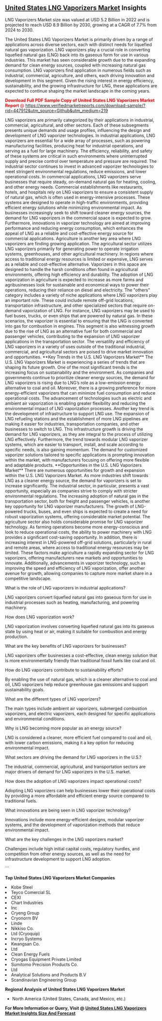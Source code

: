 <h2><a href="https://www.verifiedmarketreports.com/download-sample/?rid=447912&amp;utm_source=Github&amp;utm_medium=219" target="_blank">United States LNG Vaporizers Market</a> Insights</h2><p>LNG Vaporizers Market size was valued at USD 5.2 Billion in 2022 and is projected to reach USD 8.9 Billion by 2030, growing at a CAGR of 7.7% from 2024 to 2030.</p><p> <p>The United States LNG Vaporizers Market is primarily driven by a range of applications across diverse sectors, each with distinct needs for liquefied natural gas vaporization. LNG vaporizers play a crucial role in converting liquefied natural gas (LNG) back into its gaseous form for use in various industries. This market has seen considerable growth due to the expanding demand for clean energy sources, coupled with increasing natural gas consumption. LNG vaporizers find application in numerous fields such as industrial, commercial, agriculture, and others, each driving innovation and development in this segment. Given the rising interest in energy efficiency, sustainability, and the growing infrastructure for LNG, these applications are expected to continue shaping the market landscape in the coming years. <p><span class=""><span style="color: #ff0000;"><strong>Download Full PDF Sample Copy of United States LNG Vaporizers Market Report</strong> @ </span><a href="https://www.verifiedmarketreports.com/download-sample/?rid=447912&amp;utm_source=Github&amp;utm_medium=219" target="_blank">https://www.verifiedmarketreports.com/download-sample/?rid=447912&amp;utm_source=Github&amp;utm_medium=219</a></span></p> LNG vaporizers are primarily categorized by their applications in industrial, commercial, agricultural, and other sectors. Each of these subsegments presents unique demands and usage profiles, influencing the design and development of LNG vaporizer technologies. In industrial applications, LNG vaporizers are essential for a wide array of processes, such as powering manufacturing facilities, producing heat for industrial operations, and serving as a fuel for large machinery. The efficiency, reliability, and safety of these systems are critical in such environments where uninterrupted supply and precise control over temperature and pressure are required. The industrial sector continues to invest in advanced vaporizer technologies to meet stringent environmental regulations, reduce emissions, and lower operational costs. In commercial applications, LNG vaporizers serve businesses that require steady, on-demand natural gas for heating, cooling, and other energy needs. Commercial establishments like restaurants, hotels, and hospitals rely on LNG vaporizers to ensure a consistent supply of natural gas, which is often used in energy-intensive processes. These systems are designed to operate in high-traffic environments, providing efficient energy solutions while minimizing environmental impact. As businesses increasingly seek to shift toward cleaner energy sources, the demand for LNG vaporizers in the commercial space is expected to grow. Furthermore, innovations in vaporizer technology are aimed at improving performance and reducing energy consumption, which enhances the appeal of LNG as a reliable and cost-effective energy source for commercial applications. Agriculture is another key area where LNG vaporizers are finding growing application. The agricultural sector utilizes LNG vaporizers primarily for generating power to operate irrigation systems, greenhouses, and other agricultural machinery. In regions where access to traditional energy resources is limited or expensive, LNG serves as a reliable and cost-effective alternative. Vaporizers in this space are designed to handle the harsh conditions often found in agricultural environments, offering high efficiency and durability. The adoption of LNG vaporization in agriculture is expected to increase as more farms and agribusinesses look for sustainable and economical ways to power their operations, reducing their reliance on diesel and electricity. The "others" category includes a variety of niche applications where LNG vaporizers play an important role. These could include remote off-grid locations, transportation infrastructure, and other specialized sectors that require on-demand vaporization of LNG. For instance, LNG vaporizers may be used to fuel buses, trucks, or even ships that are powered by natural gas. In these scenarios, the vaporizer is essential to ensuring that the LNG is converted into gas for combustion in engines. This segment is also witnessing growth due to the rise of LNG as an alternative fuel for both commercial and passenger vehicles, contributing to the expansion of LNG vaporizer applications in the transportation sector. The versatility and efficiency of LNG vaporizers in a variety of uses outside of the traditional industrial, commercial, and agricultural sectors are poised to drive market innovation and opportunities. **Key Trends in the U.S. LNG Vaporizers Market** The U.S. LNG Vaporizers Market is experiencing a series of trends that are shaping its future growth. One of the most significant trends is the increasing focus on sustainability and the environment. As companies and governments continue to prioritize cleaner energy sources, the demand for LNG vaporizers is rising due to LNG’s role as a low-emission energy alternative to coal and oil. Moreover, there is a growing preference for more energy-efficient vaporizers that can minimize fuel consumption and reduce operational costs. The advancement of technologies such as electric and ambient air vaporization is enabling greater flexibility and reducing the environmental impact of LNG vaporization processes. Another key trend is the development of infrastructure to support LNG use. The expansion of LNG refueling stations and the establishment of more LNG pipelines are making it easier for industries, transportation companies, and other businesses to switch to LNG. This infrastructure growth is driving the demand for LNG vaporizers, as they are integral to the process of utilizing LNG effectively. Furthermore, the trend towards modular LNG vaporizer systems, which are easier to transport, install, and scale according to specific needs, is also gaining momentum. The demand for customized vaporizer solutions tailored to specific applications is prompting innovation within the market, with manufacturers focusing on offering more flexible and adaptable products. **Opportunities in the U.S. LNG Vaporizers Market** There are numerous opportunities for growth and expansion within the U.S. LNG Vaporizers Market. As more industries shift towards LNG as a cleaner energy source, the demand for vaporizers is set to increase significantly. The industrial sector, in particular, presents a vast opportunity, especially as companies strive to comply with stricter environmental regulations. The increasing adoption of natural gas in the transportation sector, both for freight and passenger vehicles, is another key opportunity for LNG vaporizer manufacturers. The growth of LNG-powered trucks, buses, and even ships is expected to create a need for robust vaporization systems, offering considerable market potential. The agriculture sector also holds considerable promise for LNG vaporizer technology. As farming operations become more energy-conscious and look to reduce operational costs, the ability to power machinery with LNG provides a significant cost-saving opportunity. In addition, there is increasing interest in LNG-powered off-grid solutions, particularly in rural and remote areas, where access to traditional energy resources may be limited. These factors make agriculture a rapidly expanding sector for LNG vaporizers, offering manufacturers new markets and opportunities to innovate. Additionally, advancements in vaporizer technology, such as improving the speed and efficiency of LNG vaporization, offer another avenue for growth, allowing companies to capture more market share in a competitive landscape. <p>What is the role of LNG vaporizers in industrial applications?</p> <p>LNG vaporizers convert liquefied natural gas into gaseous form for use in industrial processes such as heating, manufacturing, and powering machinery.</p> <p>How does LNG vaporization work?</p> <p>LNG vaporization involves converting liquefied natural gas into its gaseous state by using heat or air, making it suitable for combustion and energy production.</p> <p>What are the key benefits of LNG vaporizers for businesses?</p> <p>LNG vaporizers offer businesses a cost-effective, clean energy solution that is more environmentally friendly than traditional fossil fuels like coal and oil.</p> <p>How do LNG vaporizers contribute to sustainability efforts?</p> <p>By enabling the use of natural gas, which is a cleaner alternative to coal and oil, LNG vaporizers help reduce greenhouse gas emissions and support sustainability goals.</p> <p>What are the different types of LNG vaporizers?</p> <p>The main types include ambient air vaporizers, submerged combustion vaporizers, and electric vaporizers, each designed for specific applications and environmental conditions.</p> <p>Why is LNG becoming more popular as an energy source?</p> <p>LNG is considered a cleaner, more efficient fuel compared to coal and oil, with lower carbon emissions, making it a key option for reducing environmental impact.</p> <p>What sectors are driving the demand for LNG vaporizers in the U.S.?</p> <p>The industrial, commercial, agricultural, and transportation sectors are major drivers of demand for LNG vaporizers in the U.S. market.</p> <p>How does the adoption of LNG vaporizers impact operational costs?</p> <p>Adopting LNG vaporizers can help businesses lower their operational costs by providing a more affordable and efficient energy source compared to traditional fuels.</p> <p>What innovations are being seen in LNG vaporizer technology?</p> <p>Innovations include more energy-efficient designs, modular vaporizer systems, and the development of vaporization methods that reduce environmental impact.</p> <p>What are the key challenges in the LNG vaporizers market?</p> <p>Challenges include high initial capital costs, regulatory hurdles, and competition from other energy sources, as well as the need for infrastructure development to support LNG adoption.</p> ```</p><p><strong>Top United States LNG Vaporizers Market Companies</strong></p><div data-test-id=""><p><li>Kobe Steel</li><li> Teyco Comercial SL</li><li> CEXI</li><li> Chart Industries</li><li> Inc</li><li> Cryeng Group</li><li> Cryonorm BV</li><li> Linde</li><li> Nikkiso Co.</li><li> Ltd (Cryoquip)</li><li> Incryo Systems</li><li> Kwangsan Co.</li><li> Ltd</li><li> Clean Energy Fuels</li><li> Cryogas Equipment Private Limited</li><li> Sumitomo Precision Products Co.</li><li> Ltd</li><li> Analytical Solutions and Products B.V</li><li> Scandinavian Engineering Group</li></p><div><strong>Regional Analysis of&nbsp;United States LNG Vaporizers Market</strong></div><ul><li dir="ltr"><p dir="ltr">North America&nbsp;(United States, Canada, and Mexico, etc.)</p></li></ul><p><strong>For More Information or Query, Visit @&nbsp;</strong><strong><a href="https://www.verifiedmarketreports.com/product/lng-vaporizers-market/?utm_source=Github&amp;utm_medium=219" target="_blank">United States LNG Vaporizers Market Insights Size And Forecast</a></strong></p></div>
